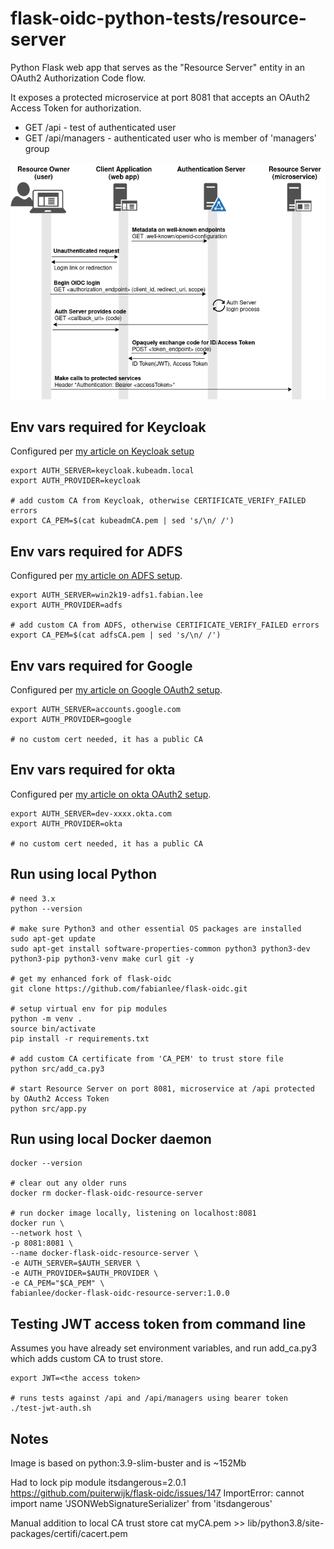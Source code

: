 # flask-oidc-python-tests/resource-server

Python Flask web app that serves as the "Resource Server" entity in an OAuth2 Authorization Code flow.

It exposes a protected microservice at port 8081 that accepts an OAuth2 Access Token for authorization.

* GET /api - test of authenticated user
* GET /api/managers - authenticated user who is member of 'managers' group

![OAuth2 entities and flow](https://raw.githubusercontent.com/fabianlee/oauth2-client-app-golang/main/diagrams/oauth2-oidc-entities.drawio.png)

## Env vars required for Keycloak

Configured per [my article on Keycloak setup]()

```
export AUTH_SERVER=keycloak.kubeadm.local
export AUTH_PROVIDER=keycloak

# add custom CA from Keycloak, otherwise CERTIFICATE_VERIFY_FAILED errors
export CA_PEM=$(cat kubeadmCA.pem | sed 's/\n/ /')
```

## Env vars required for ADFS

Configured per [my article on ADFS setup](https://fabianlee.org/2022/08/08/kvm-creating-a-windows2019-adfs-server-using-powershell/).

```
export AUTH_SERVER=win2k19-adfs1.fabian.lee
export AUTH_PROVIDER=adfs

# add custom CA from ADFS, otherwise CERTIFICATE_VERIFY_FAILED errors
export CA_PEM=$(cat adfsCA.pem | sed 's/\n/ /')
```

## Env vars required for Google

Configured per [my article on Google OAuth2 setup](https://fabianlee.org/2022/09/13/oauth2-configuring-google-for-oauth2-oidc/).

```
export AUTH_SERVER=accounts.google.com
export AUTH_PROVIDER=google

# no custom cert needed, it has a public CA
```

## Env vars required for okta

Configured per [my article on okta OAuth2 setup](https://fabianlee.org/2022/09/12/oauth2-configuring-okta-for-oauth2-oidc/).

```
export AUTH_SERVER=dev-xxxx.okta.com
export AUTH_PROVIDER=okta

# no custom cert needed, it has a public CA
```


## Run using local Python

```
# need 3.x
python --version

# make sure Python3 and other essential OS packages are installed
sudo apt-get update
sudo apt-get install software-properties-common python3 python3-dev python3-pip python3-venv make curl git -y

# get my enhanced fork of flask-oidc
git clone https://github.com/fabianlee/flask-oidc.git

# setup virtual env for pip modules
python -m venv .
source bin/activate
pip install -r requirements.txt

# add custom CA certificate from 'CA_PEM' to trust store file
python src/add_ca.py3

# start Resource Server on port 8081, microservice at /api protected by OAuth2 Access Token
python src/app.py
```

## Run using local Docker daemon

```
docker --version

# clear out any older runs
docker rm docker-flask-oidc-resource-server

# run docker image locally, listening on localhost:8081
docker run \
--network host \
-p 8081:8081 \
--name docker-flask-oidc-resource-server \
-e AUTH_SERVER=$AUTH_SERVER \
-e AUTH_PROVIDER=$AUTH_PROVIDER \
-e CA_PEM="$CA_PEM" \
fabianlee/docker-flask-oidc-resource-server:1.0.0
```

## Testing JWT access token from command line

Assumes you have already set environment variables, and run add_ca.py3 which adds custom CA to trust store.

```
export JWT=<the access token>

# runs tests against /api and /api/managers using bearer token
./test-jwt-auth.sh
```



## Notes

Image is based on python:3.9-slim-buster and is ~152Mb

Had to lock pip module itsdangerous=2.0.1
https://github.com/puiterwijk/flask-oidc/issues/147
ImportError: cannot import name 'JSONWebSignatureSerializer' from 'itsdangerous'

Manual addition to local CA trust store
cat myCA.pem >> lib/python3.8/site-packages/certifi/cacert.pem

